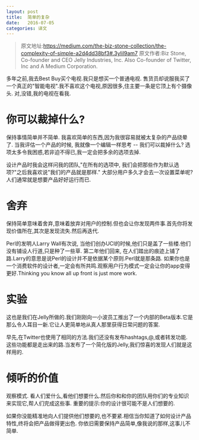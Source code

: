 ```yaml
---
layout: post
title:  简单的复杂
date:   2016-07-05
categories: 译文
---
```


> 原文地址:https://medium.com/the-biz-stone-collection/the-complexity-of-simple-a2d4dd38bf3#.3ylil9am7
> 原文作者:Biz Stone, Co-founder and CEO Jelly Industries, Inc. Also Co-founder of Twitter, Inc and A Medium Corporation.

多年之前,我去Best Buy买个电视.我只是想买一个普通电视.
售货员却说服我买了一个真正的"智能电视".我不喜欢这个电视,原因很多,住主要一条是它顶上有个摄像头.
对,没错,我的电视在看我.

# 你可以裁掉什么?

保持事情简单并不简单. 我喜欢简单的东西,因为我很容易就被太复杂的产品绕晕了.
当我评估一个产品的时候, 我就像一个编辑一样思考 -- 我们可以裁掉什么?
选项太多令我困惑,若非迫不得已,我一定会把多余的选项去掉.

设计产品时我会这样问我的团队,"在所有的选项中, 我们会把那些作为默认选项?"之后我喜欢说"我们的产品就是那样."
大部分用户多久才会去一次设置菜单呢?人们通常就是想要产品好好运行而已.

# 舍弃

保持简单意味着舍弃,意味着放弃对用户的控制.但也会让你发现两件事.首先你将发现价值所在,其次是发现流失.然后再迭代.

Perl的发明人Larry Wall有次说, 当他们创办UCI的时候,他们只是盖了一些楼.他们没有铺设人行道,只是种了一些草.
第二年他们回来, 在人们踏出的痕迹上铺了路.Larry的意思是说Perl的设计并不是依据某个原则.Perl就是那条路.
如果你也是一个消费软件的设计者,一定会有所共鸣.观察用户行为模式一定会让你的app变得更好.Thinking you know all up front is just more work.

# 实验

这也是我们在Jelly所做的.我们刚刚向一小波员工推出了一个内部的Beta版本.它是那么令人耳目一新.它让人更简单地从真人那里获得日常问题的答案.

早先,在Twitter也使用了相同的方法.我们还没有发布hashtags,@,或者转发功能.
这些功能都是走出来的路.当发布了一个简化版的Jelly,我们惊喜的发现人们就是这样用的.

# 倾听的价值

观察模式. 看人们爱什么,看他们想要什么.然后你和和你的团队用你们的专业知识来实现它,帮人们完成这些事.
重要的提示:你的设计很可能不是人们想要的.

如果你没能精准地向人们提供他们想要的,也不要紧.相信当你知道了如何设计产品特性,终将会把产品做得更出色.
你依旧需要保持产品简单,像我说的那样,这事儿不简单.